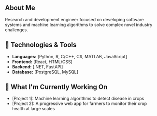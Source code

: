 ## About Me
Research and development engineer focused on developing software systems and machine learning algorithms to solve complex novel industry challenges.

## 🔧 Technologies & Tools
- **Languages:** [Python, R, C/C++, C#, MATLAB, JavaScript]
- **Frontend:** [React, HTML/CSS]
- **Backend:** [.NET, FastAPI]
- **Database:** [PostgreSQL, MySQL]

## 🚀 What I'm Currently Working On
- [Project 1]: Machine learning algorithms to detect disease in crops
- [Project 2]: A progressive web app for farmers to monitor their crop health at large scales
